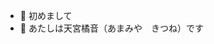 - 👋 初めまして
- 🦊 あたしは天宮橘音（あまみや　きつね）です

<!---
AmamiyaKitune/AmamiyaKitune is a ✨ special ✨ repository because its `README.md` (this file) appears on your GitHub profile.
You can click the Preview link to take a look at your changes.
--->

